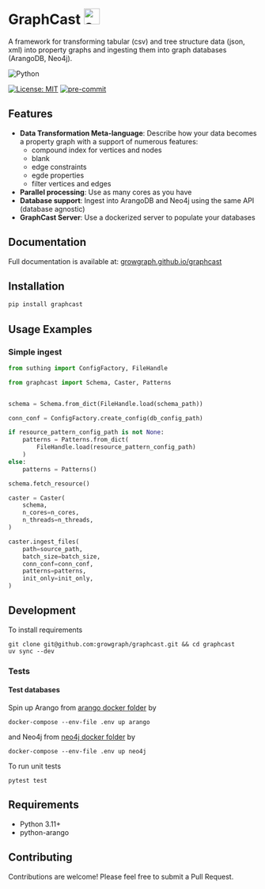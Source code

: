 # GraphCast <img src="docs/assets/favicon.ico" alt="suthing logo" style="height: 32px; width:32px;"/>

A framework for transforming tabular (csv) and tree structure data (json, xml) into property graphs and ingesting them into graph databases (ArangoDB, Neo4j).


![Python](https://img.shields.io/badge/python-3.11-blue.svg)
<!-- [![PyPI version](https://badge.fury.io/py/graphcast.svg)](https://badge.fury.io/py/graphcast) -->
[![License: MIT](https://img.shields.io/badge/License-MIT-yellow.svg)](https://opensource.org/licenses/MIT)
[![pre-commit](https://github.com/growgraph/graphcast/actions/workflows/pre-commit.yml/badge.svg)](https://github.com/growgraph/graphcast/actions/workflows/pre-commit.yml)
<!-- [![pytest](https://github.com/growgraph/suthing/actions/workflows/pytest.yml/badge.svg)](https://github.com/growgraph/suthing/actions/workflows/pytest.yml) -->


## Features

- **Data Transformation Meta-language**: Describe how your data becomes a property graph with a support of numerous features:
    - compound index for vertices and nodes
    - blank 
    - edge constraints
    - egde properties
    - filter vertices and edges
- **Parallel processing**: Use as many cores as you have
- **Database support**: Ingest into ArangoDB and Neo4j using the same API (database agnostic)
- **GraphCast Server**: Use a dockerized server to populate your databases

<!-- Transparent and Composable configuration, with a clear isolation of transformation from DB settings (indexing). -->

## Documentation
Full documentation is available at: [growgraph.github.io/graphcast](https://growgraph.github.io/graphcast)

## Installation

```bash
pip install graphcast
```

## Usage Examples

### Simple ingest

```python
from suthing import ConfigFactory, FileHandle

from graphcast import Schema, Caster, Patterns


schema = Schema.from_dict(FileHandle.load(schema_path))

conn_conf = ConfigFactory.create_config(db_config_path)

if resource_pattern_config_path is not None:
    patterns = Patterns.from_dict(
        FileHandle.load(resource_pattern_config_path)
    )
else:
    patterns = Patterns()

schema.fetch_resource()

caster = Caster(
    schema,
    n_cores=n_cores,
    n_threads=n_threads,
)

caster.ingest_files(
    path=source_path,
    batch_size=batch_size,
    conn_conf=conn_conf,
    patterns=patterns,
    init_only=init_only,
)
```


## Development

To install requirements

```shell
git clone git@github.com:growgraph/graphcast.git && cd graphcast
uv sync --dev
```


### Tests

#### Test databases
Spin up Arango from [arango docker folder](./docker/arango) by

```shell
docker-compose --env-file .env up arango
```

and Neo4j from [neo4j docker folder](./docker/arango) by

```shell
docker-compose --env-file .env up neo4j
```

To run unit tests

```shell
pytest test
```


## Requirements

- Python 3.11+
- python-arango

## Contributing

Contributions are welcome! Please feel free to submit a Pull Request.